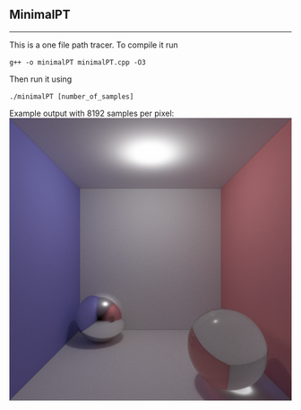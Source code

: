 ## MinimalPT
------
This is a one file path tracer. To compile it run
```
g++ -o minimalPT minimalPT.cpp -O3
```
Then run it using
```
./minimalPT [number_of_samples]
```
Example output with 8192 samples per pixel:
<img title="Sample render" alt="Sample render" src="output_8192spp.png">
